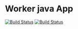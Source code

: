 # Worker java App

[![Build Status](http://34.83.24.18:8080/buildStatus/icon?job=instavote%2Fworker-build)](http://34.83.24.18:8080/job/instavote/job/worker-build&subject=Build&color=blue)
[![Build Status](http://34.83.24.18:8080/buildStatus/icon?job=instavote%2Fworker-test&subject=UnitTest)](http://34.83.24.18:8080/job/instavote/job/worker-test/)
